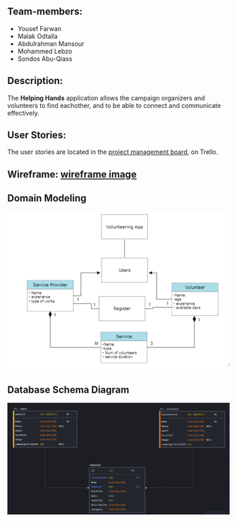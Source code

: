 ## Team-members:
- Yousef Farwan
- Malak Odtalla
- Abdulrahman Mansour
- Mohammed Lebzo
- Sondos Abu-Qiass

## Description:

The **Helping Hands** application allows the campaign organizers and volunteers to find eachother, and to be able to connect and communicate effectively.
## User Stories:
The user stories are located in the [project management board](https://trello.com/b/K1n2wxGo/final-project-helping-hands), on Trello.

## Wireframe: [wireframe image](images/WireFrame.png)

## Domain Modeling

![Model](images/DomainModel.PNG)

## Database Schema Diagram
![data base](./images/db.png)